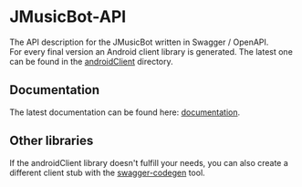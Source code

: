 # JMusicBot-API

The API description for the JMusicBot written in Swagger / OpenAPI.   
For every final version an Android client library is generated. The latest one can be found in the [androidClient](androidClient) directory.

## Documentation
The latest documentation can be found here: [documentation](https://felixgail.github.io/CircleCIArtifactProvider/index.html?vcs-type=github&user=BjoernPetersen&project=JMusicBot-API&build=latest&branch=master&filter=successful&path=root/app/docs/index.html&token=46dc7aefa69e32721cbdf9ec6e74645f52055c13).

## Other libraries
If the androidClient library doesn't fulfill your needs, you can also create a different client stub with the [swagger-codegen](https://github.com/swagger-api/swagger-codegen) tool.
